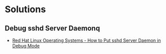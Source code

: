 # Solutions

## Debug sshd Server Daemonq

- [Red Hat Linux Operating Systems - How to Put sshd Server Daemon in Debug Mode](https://support.hpe.com/hpesc/public/docDisplay?docId=c02031180&docLocale=en_US)